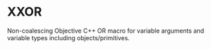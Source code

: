 XXOR
====

 Non-coalescing Objective C++ OR macro for variable arguments and variable types including objects/primitives.
